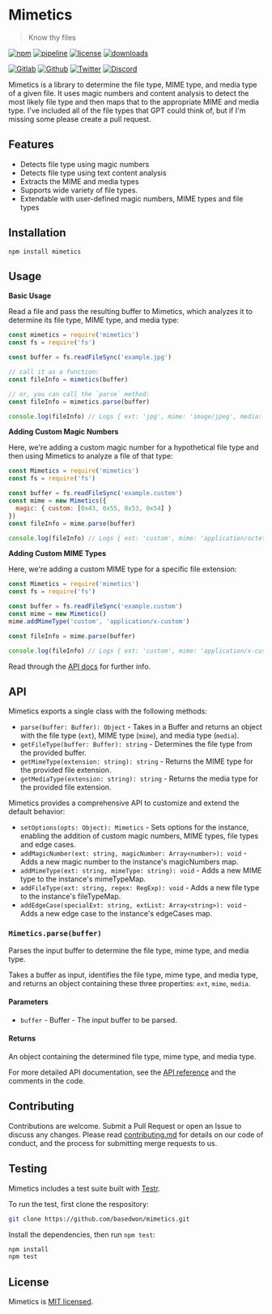 # Mimetics

> Know thy files

[![npm](https://img.shields.io/npm/v/mimetics?style=flat&logo=npm)](https://www.npmjs.com/package/mimetics)
[![pipeline](https://gitlab.com/basedwon/mimetics/badges/master/pipeline.svg)](https://gitlab.com/basedwon/mimetics/-/pipelines)
[![license](https://img.shields.io/npm/l/mimetics)](https://gitlab.com/basedwon/mimetics/-/blob/master/LICENSE)
[![downloads](https://img.shields.io/npm/dw/mimetics)](https://www.npmjs.com/package/mimetics) 

[![Gitlab](https://img.shields.io/badge/Gitlab%20-%20?logo=gitlab&color=%23383a40)](https://gitlab.com/basedwon/mimetics)
[![Github](https://img.shields.io/badge/Github%20-%20?logo=github&color=%23383a40)](https://github.com/basedwon/mimetics)
[![Twitter](https://img.shields.io/badge/@basdwon%20-%20?logo=twitter&color=%23383a40)](https://twitter.com/basdwon)
[![Discord](https://img.shields.io/badge/Basedwon%20-%20?logo=discord&color=%23383a40)](https://discordapp.com/users/basedwon)

Mimetics is a library to determine the file type, MIME type, and media type of a given file. It uses magic numbers and content analysis to detect the most likely file type and then maps that to the appropriate MIME and media type. I've included all of the file types that GPT could think of, but if I'm missing some please create a pull request.

## Features

+ Detects file type using magic numbers
+ Detects file type using text content analysis
+ Extracts the MIME and media types
+ Supports wide variety of file types.
+ Extendable with user-defined magic numbers, MIME types and file types

## Installation

```
npm install mimetics
```

## Usage

**Basic Usage**

Read a file and pass the resulting buffer to Mimetics, which analyzes it to determine its file type, MIME type, and media type:

```js
const mimetics = require('mimetics')
const fs = require('fs')

const buffer = fs.readFileSync('example.jpg')

// call it as a function:
const fileInfo = mimetics(buffer)

// or, you can call the `parse` method:
const fileInfo = mimetics.parse(buffer)

console.log(fileInfo) // Logs { ext: 'jpg', mime: 'image/jpeg', media: 'image' }
```

**Adding Custom Magic Numbers**

Here, we're adding a custom magic number for a hypothetical file type and then using Mimetics to analyze a file of that type:

```js
const Mimetics = require('mimetics')
const fs = require('fs')

const buffer = fs.readFileSync('example.custom')
const mime = new Mimetics({
  magic: { custom: [0x43, 0x55, 0x53, 0x54] }
})
const fileInfo = mime.parse(buffer)

console.log(fileInfo) // Logs { ext: 'custom', mime: 'application/octet-stream', media: 'application' }
```

**Adding Custom MIME Types**

Here, we're adding a custom MIME type for a specific file extension:

```js
const Mimetics = require('mimetics')
const fs = require('fs')

const buffer = fs.readFileSync('example.custom')
const mime = new Mimetics()
mime.addMimeType('custom', 'application/x-custom')

const fileInfo = mime.parse(buffer)

console.log(fileInfo) // Logs { ext: 'custom', mime: 'application/x-custom', media: 'application' }
```

Read through the [API docs](docs/api.md) for further info.

## API

Mimetics exports a single class with the following methods:

- `parse(buffer: Buffer): Object` - Takes in a Buffer and returns an object with the file type (`ext`), MIME type (`mime`), and media type (`media`).
- `getFileType(buffer: Buffer): string` - Determines the file type from the provided buffer.
- `getMimeType(extension: string): string` - Returns the MIME type for the provided file extension.
- `getMediaType(extension: string): string` - Returns the media type for the provided file extension.

Mimetics provides a comprehensive API to customize and extend the default behavior:

- `setOptions(opts: Object): Mimetics` - Sets options for the instance, enabling the addition of custom magic numbers, MIME types, file types and edge cases.
- `addMagicNumber(ext: string, magicNumber: Array<number>): void` - Adds a new magic number to the instance's magicNumbers map.
- `addMimeType(ext: string, mimeType: string): void` - Adds a new MIME type to the instance's mimeTypeMap.
- `addFileType(ext: string, regex: RegExp): void` - Adds a new file type to the instance's fileTypeMap.
- `addEdgeCase(specialExt: string, extList: Array<string>): void` - Adds a new edge case to the instance's edgeCases map.

### `Mimetics.parse(buffer)`
Parses the input buffer to determine the file type, mime type, and media type.

Takes a buffer as input, identifies the file type, mime type, and media type, and returns an object containing these three properties: `ext`, `mime`, `media`.

#### Parameters
- `buffer` - Buffer - The input buffer to be parsed.

#### Returns
An object containing the determined file type, mime type, and media type.


For more detailed API documentation, see the [API reference](docs/api.md) and the comments in the code.

## Contributing

Contributions are welcome. Submit a Pull Request or open an Issue to discuss any changes. Please read [contributing.md](docs/contributing.md) for details on our code of conduct, and the process for submitting merge requests to us.

## Testing

Mimetics includes a test suite built with [Testr](https://npmjs.com/package/@basd/testr).

To run the test, first clone the respository:

```sh
git clone https://github.com/basedwon/mimetics.git
```

Install the dependencies, then run `npm test`:

```bash
npm install
npm test
```

## License

Mimetics is [MIT licensed](./LICENSE).
